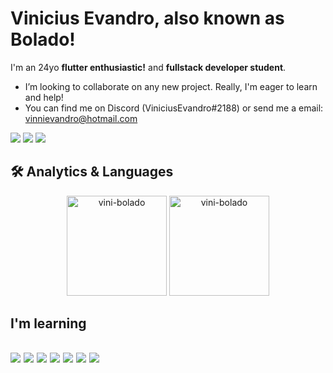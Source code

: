 # Vinicius Evandro, also known as Bolado!
I'm an 24yo <strong>flutter enthusiastic!</strong> and <strong>fullstack developer student</strong>.

- I’m looking to collaborate on any new project. Really, I'm eager to learn and help!
- You can find me on Discord (ViniciusEvandro#2188) or send me a email: vinnievandro@hotmail.com
      

<a href="https://www.linkedin.com/in/vini-bolado/" target="_blank"><img src="https://img.shields.io/badge/linkedin-0A66C2?style=for-the-badge&logo=linkedin&logoColor=white" target="_blank"></a>
<a href="https://www.instagram.com/___/" target="_blank"><img src="https://img.shields.io/badge/-Instagram-%23E4405F?style=for-the-badge&logo=instagram&logoColor=white" target="_blank"></a>
<a href = "mailto:vinnievandro@hotmail.com"><img src="https://img.shields.io/badge/-Email-%23333?style=for-the-badge&logo=gmail&logoColor=white" target="_blank"></a>

## 🛠 Analytics & Languages
<div align="center">
  <img height=160px src="https://github-readme-stats.vercel.app/api?username=vini-bolado&show_icons=true&theme=dracula&include_all_commits=true&count_private=true"" alt="vini-bolado"/>
  <img height=160px src="https://github-readme-stats.vercel.app/api/top-langs?username=vini-bolado&layout=compact&langs_count=16&theme=dracula"" alt="vini-bolado"/>
</div>

<h2 align="left">I'm learning<h2>
<p>
<img src="https://img.shields.io/badge/Dart-0175C2?style=for-the-badge&logo=dart&logoColor=white"/>
<img src="https://img.shields.io/badge/Flutter-02569B?style=for-the-badge&logo=flutter&logoColor=white"/>   
<img src="https://img.shields.io/badge/HTML5-E34F26?style=for-the-badge&logo=html5&logoColor=white"/>
<img src="https://img.shields.io/badge/CSS3-1572B6?style=for-the-badge&logo=css3&logoColor=white"/>
<img src="https://img.shields.io/badge/JavaScript-F7DF1E?style=for-the-badge&logo=javascript&logoColor=black"/>
<img src="https://img.shields.io/badge/MySQL-00000F?style=for-the-badge&logo=mysql&logoColor=white"/>
<img src="https://img.shields.io/badge/Sass-CC6699?style=for-the-badge&logo=sass&logoColor=white"/> 
</p>


